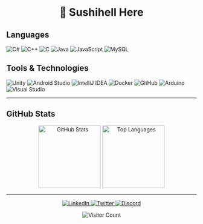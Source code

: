 <h1 align="center">👋 Sushihell Here</h1>

## Languages
![C#](https://img.shields.io/badge/-C%23-FFFFFF?style=flat-square&logo=c-sharp&logoColor=239120)
![C++](https://img.shields.io/badge/-C++-FFFFFF?style=flat-square&logo=c%2B%2B&logoColor=00599C)
![C](https://img.shields.io/badge/-C-FFFFFF?style=flat-square&logo=C&logoColor=000000)
![Java](https://img.shields.io/badge/-Java-FFFFFF?style=flat-square&logo=java&logoColor=ED8B00)
![JavaScript](https://img.shields.io/badge/-JavaScript-FFFFFF?style=flat-square&logo=javascript&logoColor=F7DF1E)
![MySQL](https://img.shields.io/badge/-MySQL-FFFFFF?style=flat-square&logo=mysql&logoColor=4479A1)

## Tools & Technologies
![Unity](https://img.shields.io/badge/-Unity-FFFFFF?style=flat-square&logo=unity&logoColor=000000)
![Android Studio](https://img.shields.io/badge/-Android_Studio-FFFFFF?style=flat-square&logo=android-studio&logoColor=3DDC84)
![IntelliJ IDEA](https://img.shields.io/badge/-IntelliJ_IDEA-FFFFFF?style=flat-square&logo=intellij-idea&logoColor=000000)
![Docker](https://img.shields.io/badge/-Docker-FFFFFF?style=flat-square&logo=docker&logoColor=2496ED)
![GitHub](https://img.shields.io/badge/-GitHub-FFFFFF?style=flat-square&logo=github&logoColor=181717)
![Arduino](https://img.shields.io/badge/-Arduino-FFFFFF?style=flat-square&logo=arduino&logoColor=00979D)
![Visual Studio](https://img.shields.io/badge/-Visual_Studio-FFFFFF?style=flat-square&logo=visual-studio&logoColor=5C2D91)


---

## GitHub Stats

<p align="center">
  <img src="https://github-readme-stats.vercel.app/api?username=sushihell&show_icons=true&theme=default&hide_border=true" alt="GitHub Stats" height="165" />
  <img src="https://github-readme-stats.vercel.app/api/top-langs/?username=sushihell&layout=donut&theme=default&hide_border=true" alt="Top Languages" height="165" />
</p>

---

<p align="center">
  <a href="https://linkedin.com/in/yourprofile" target="_blank">
    <img src="https://img.shields.io/badge/LinkedIn-0077B5?style=for-the-badge&logo=linkedin&logoColor=white" alt="LinkedIn" />
  </a>
  <a href="https://twitter.com/yourhandle" target="_blank">
    <img src="https://img.shields.io/badge/Twitter-1DA1F2?style=for-the-badge&logo=twitter&logoColor=white" alt="Twitter" />
  </a>
  <a href="https://discord.gg/yourinvite" target="_blank">
    <img src="https://img.shields.io/badge/Discord-5865F2?style=for-the-badge&logo=discord&logoColor=white" alt="Discord" />
  </a>
</p>


<div align="center">
  
  ![Visitor Count](https://komarev.com/ghpvc/?username=sushihell&color=blueviolet)
  
</div>

